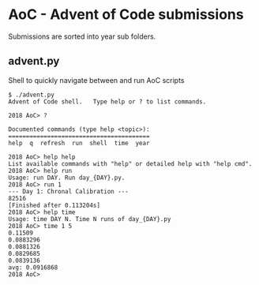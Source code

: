 # AoC - Advent of Code submissions

Submissions are sorted into year sub folders.

## advent.py
Shell to quickly navigate between and run AoC scripts

```
$ ./advent.py
Advent of Code shell.   Type help or ? to list commands.

2018 AoC> ?

Documented commands (type help <topic>):
========================================
help  q  refresh  run  shell  time  year

2018 AoC> help help
List available commands with "help" or detailed help with "help cmd".
2018 AoC> help run
Usage: run DAY. Run day_{DAY}.py.
2018 AoC> run 1
--- Day 1: Chronal Calibration ---
82516
[Finished after 0.113204s]
2018 AoC> help time
Usage: time DAY N. Time N runs of day_{DAY}.py
2018 AoC> time 1 5
0.11509
0.0883296
0.0881326
0.0829685
0.0839136
avg: 0.0916868
2018 AoC>
```
